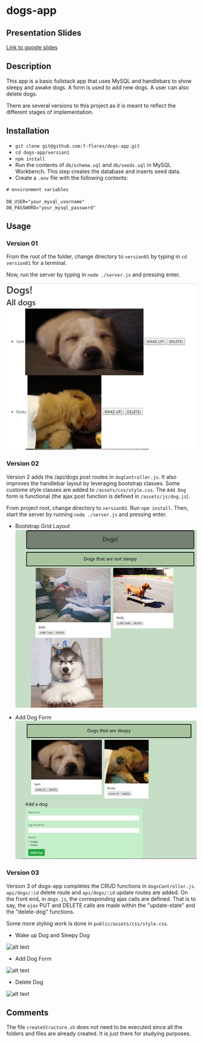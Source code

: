 # dogs-app

## Presentation Slides
<a href="https://docs.google.com/presentation/d/1JD8qXCBsQB4RrjmVpcRj9VVzl0lWYzydTSoZLKXKIxM/edit?usp=sharing" target="_blank">Link to google slides</a>


## Description
This app is a basic fullstack app that uses MySQL and handlebars to show
sleepy and awake dogs. A form is used to add new dogs. A user can also
delete dogs.

There are several versions to this project as it is meant to reflect the
different stages of implementation.

## Installation
* `git clone git@github.com:f-flores/dogs-app.git`
* `cd dogs-app/version1`
* `npm install`
* Run the contents of `db/schema.sql` and `db/seeds.sql` in MySQL Workbench. This step creates the database and inserts seed data.
* Create a `.env` file with the following contents:

```
# environment variables

DB_USER="your_mysql_username"
DB_PASSWORD="your_mysql_password"
```

## Usage
### Version 01
From the root of the folder, change directory to `version01` by typing
in `cd version01` for a terminal.

Now, run the server by typing in `node ./server.js` and pressing enter.

![alt text](./README_images/dogsVersion01.png "Dogs App first version")

### Version 02
Version 2 adds the /api/dogs post routes in `dogController.js`. It also improves
the handlebar layout by leveraging bootstrap classes. Some custome style classes
are added to `/assets/css/style.css`. The `Add Dog` form is functional (the ajax
post function is defined in `/assets/js/dog.js`).

From project root, change directory to `version02`. Run `npm install`. Then,
start the server by running `node ./server.js` and pressing enter.

* Bootstrap Grid Layout
![alt text](./README_images/dogVersion02_a.png "Dogs App second version grid layout")

* Add Dog Form
![alt text](./README_images/dogVersion02_b.png "Dogs App second version form")

### Version 03
Version 3 of dogs-app completes the CRUD functions in `dogsController.js`.
`api/dogs/:id` delete route and `api/dogs/:id` update routes are added. On the
front end, in `dogs.js`, the corresponding ajax calls are defined. That is to
say, the `ajax` PUT and DELETE calls are made within the "update-state" and the
"delete-dog" functions.

Some more styling work is done in `public/assets/css/style.css`.

* Wake up Dog and Sleepy Dog

![alt text](https://media.giphy.com/media/kxm4yslfqRQcsb36zC/giphy.gif "Wake up Dog and Sleepy Dog buttons")


* Add Dog Form

![alt text](https://media.giphy.com/media/Q80hztfw1Q6oYaY3RN/giphy.gif "Add a Dog")


* Delete Dog

![alt text](https://media.giphy.com/media/if5MpihRRVjbgCTpLb/giphy.gif "Delete Dog button")


## Comments

The file `createStructure.sh` does not need to be executed since all the
folders and files are already created. It is just there for studying purposes.
